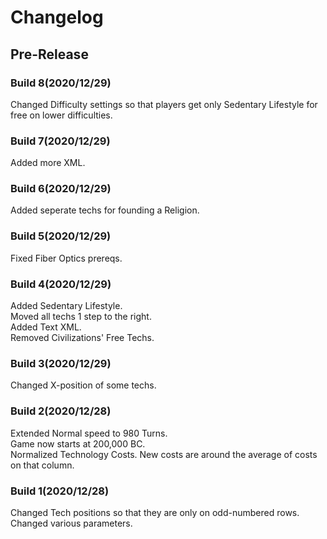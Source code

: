 # Changelog
## Pre-Release
### Build 8(2020/12/29)
Changed Difficulty settings so that players get only Sedentary Lifestyle for free on lower difficulties.
### Build 7(2020/12/29)
Added more XML.
### Build 6(2020/12/29)
Added seperate techs for founding a Religion.
### Build 5(2020/12/29)
Fixed Fiber Optics prereqs.
### Build 4(2020/12/29)
Added Sedentary Lifestyle.\
Moved all techs 1 step to the right.\
Added Text XML.\
Removed Civilizations' Free Techs.
### Build 3(2020/12/29)
Changed X-position of some techs.
### Build 2(2020/12/28)
Extended Normal speed to 980 Turns.\
Game now starts at 200,000 BC.\
Normalized Technology Costs. New costs are around the average of costs on that column.
### Build 1(2020/12/28)
Changed Tech positions so that they are only on odd-numbered rows.\
Changed various parameters.